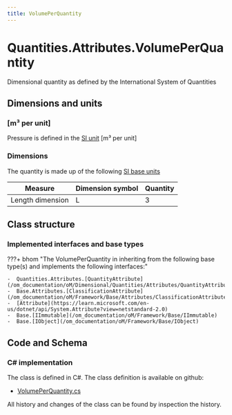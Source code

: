 ```yaml
---
title: VolumePerQuantity
---
```


# Quantities.Attributes.VolumePerQuantity

Dimensional quantity as defined by the International System of Quantities

## Dimensions and units

### [m³ per unit]

Pressure is defined in the [SI unit](https://bhom.xyz/documentation/BHoM_oM/BHoM-Units-conventions/) [m³ per unit]

### Dimensions

The quantity is made up of the following [SI base units](https://en.wikipedia.org/wiki/SI_base_unit)

| Measure        | Dimension symbol | Quantity |
|------------------|--------|----------|
| Length dimension |  L  |3  |


## Class structure

### Implemented interfaces and base types

???+ bhom "The VolumePerQuantity in inheriting from the following base type(s) and implements the following interfaces:"

    -  Quantities.Attributes.[QuantityAttribute](/om_documentation/oM/Dimensional/Quantities/Attributes/QuantityAttribute)
    -  Base.Attributes.[ClassificationAttribute](/om_documentation/oM/Framework/Base/Attributes/ClassificationAttribute)
    -  [Attribute](https://learn.microsoft.com/en-us/dotnet/api/System.Attribute?view=netstandard-2.0)
    -  Base.[IImmutable](/om_documentation/oM/Framework/Base/IImmutable)
    -  Base.[IObject](/om_documentation/oM/Framework/Base/IObject)




## Code and Schema

### C# implementation

The class is defined in C#. The class definition is available on github:

- [VolumePerQuantity.cs](https://github.com/BHoM/BHoM/blob/develop/Quantities_oM/Attributes\VolumePerQuantity.cs)

All history and changes of the class can be found by inspection the history.
